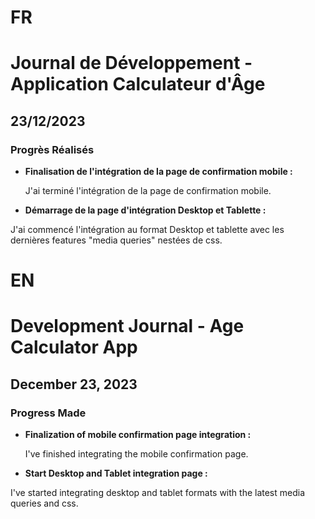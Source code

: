 # FR

# Journal de Développement - Application Calculateur d'Âge

## 23/12/2023

### Progrès Réalisés

- **Finalisation de l'intégration de la page de confirmation mobile :**

  J'ai terminé l'intégration de la page de confirmation mobile.

- **Démarrage de la page d'intégration Desktop et Tablette :**

J'ai commencé l'intégration au format Desktop et tablette avec les dernières features "media queries" nestées de css.

# EN

# Development Journal - Age Calculator App

## December 23, 2023

### Progress Made

- **Finalization of mobile confirmation page integration :**

  I've finished integrating the mobile confirmation page.

- **Start Desktop and Tablet integration page :**

I've started integrating desktop and tablet formats with the latest media queries and css.

